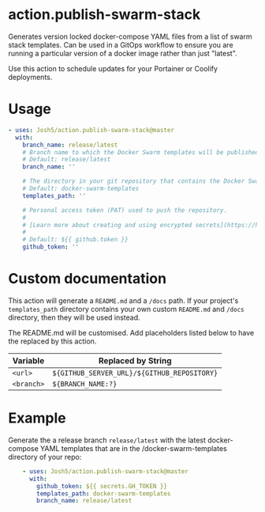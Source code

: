 # action.publish-swarm-stack

Generates version locked docker-compose YAML files from a list of swarm stack templates. Can be used in a GitOps workflow to ensure you are running a particular version of a docker image rather than just "latest".

Use this action to schedule updates for your Portainer or Coolify deployments.

# Usage

<!-- start usage -->
```yaml
- uses: Josh5/action.publish-swarm-stack@master
  with:
    branch_name: release/latest
    # Branch name to which the Docker Swarm templates will be published.
    # Default: release/latest
    branch_name: ''

    # The directory in your git repository that contains the Docker Swarm templates.
    # Default: docker-swarm-templates
    templates_path: ''

    # Personal access token (PAT) used to push the repository.
    #
    # [Learn more about creating and using encrypted secrets](https://help.github.com/en/actions/automating-your-workflow-with-github-actions/creating-and-using-encrypted-secrets)
    #
    # Default: ${{ github.token }}
    github_token: ''
```
<!-- end usage -->

# Custom documentation

This action will generate a `README.md` and a `/docs` path. If your project's `templates_path` directory contains your own custom `README.md` and `/docs` directory, then they will be used instead.

The README.md will be customised. Add placeholders listed below to have the replaced by this action.

| Variable      | Replaced by String                            |
| ------------- | --------------------------------------------- |
| `<url>`       | `${GITHUB_SERVER_URL}/${GITHUB_REPOSITORY}`   |
| `<branch>`    | `${BRANCH_NAME:?}`                            |


# Example

Generate the a release branch `release/latest` with the latest docker-compose YAML templates that are in the /docker-swarm-templates directory of your repo:
```yaml
    - uses: Josh5/action.publish-swarm-stack@master
      with:
        github_token: ${{ secrets.GH_TOKEN }}
        templates_path: docker-swarm-templates
        branch_name: release/latest
```
